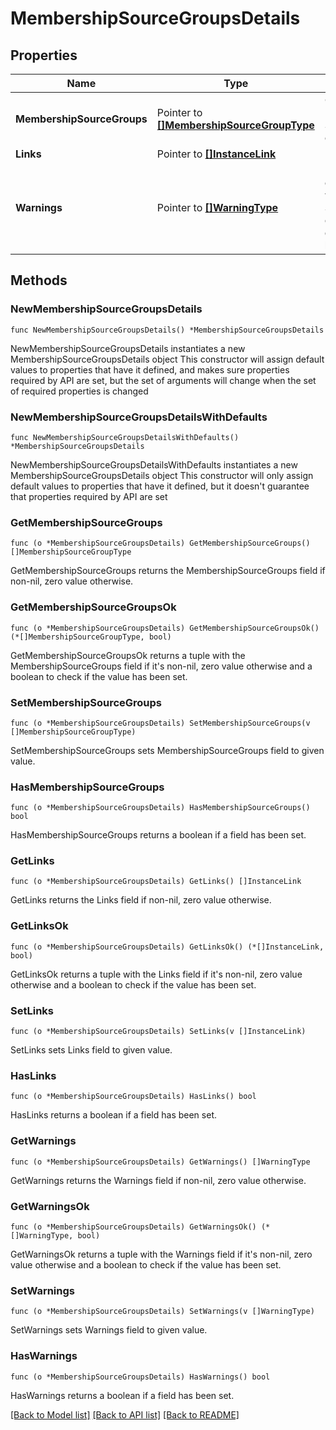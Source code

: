 # MembershipSourceGroupsDetails

## Properties

Name | Type | Description | Notes
------------ | ------------- | ------------- | -------------
**MembershipSourceGroups** | Pointer to [**[]MembershipSourceGroupType**](MembershipSourceGroupType.md) | Collection of Membership Source Groups configurations. | [optional] 
**Links** | Pointer to [**[]InstanceLink**](InstanceLink.md) |  | [optional] 
**Warnings** | Pointer to [**[]WarningType**](WarningType.md) | Used in conjunction with the Success element to define a business error. | [optional] 

## Methods

### NewMembershipSourceGroupsDetails

`func NewMembershipSourceGroupsDetails() *MembershipSourceGroupsDetails`

NewMembershipSourceGroupsDetails instantiates a new MembershipSourceGroupsDetails object
This constructor will assign default values to properties that have it defined,
and makes sure properties required by API are set, but the set of arguments
will change when the set of required properties is changed

### NewMembershipSourceGroupsDetailsWithDefaults

`func NewMembershipSourceGroupsDetailsWithDefaults() *MembershipSourceGroupsDetails`

NewMembershipSourceGroupsDetailsWithDefaults instantiates a new MembershipSourceGroupsDetails object
This constructor will only assign default values to properties that have it defined,
but it doesn't guarantee that properties required by API are set

### GetMembershipSourceGroups

`func (o *MembershipSourceGroupsDetails) GetMembershipSourceGroups() []MembershipSourceGroupType`

GetMembershipSourceGroups returns the MembershipSourceGroups field if non-nil, zero value otherwise.

### GetMembershipSourceGroupsOk

`func (o *MembershipSourceGroupsDetails) GetMembershipSourceGroupsOk() (*[]MembershipSourceGroupType, bool)`

GetMembershipSourceGroupsOk returns a tuple with the MembershipSourceGroups field if it's non-nil, zero value otherwise
and a boolean to check if the value has been set.

### SetMembershipSourceGroups

`func (o *MembershipSourceGroupsDetails) SetMembershipSourceGroups(v []MembershipSourceGroupType)`

SetMembershipSourceGroups sets MembershipSourceGroups field to given value.

### HasMembershipSourceGroups

`func (o *MembershipSourceGroupsDetails) HasMembershipSourceGroups() bool`

HasMembershipSourceGroups returns a boolean if a field has been set.

### GetLinks

`func (o *MembershipSourceGroupsDetails) GetLinks() []InstanceLink`

GetLinks returns the Links field if non-nil, zero value otherwise.

### GetLinksOk

`func (o *MembershipSourceGroupsDetails) GetLinksOk() (*[]InstanceLink, bool)`

GetLinksOk returns a tuple with the Links field if it's non-nil, zero value otherwise
and a boolean to check if the value has been set.

### SetLinks

`func (o *MembershipSourceGroupsDetails) SetLinks(v []InstanceLink)`

SetLinks sets Links field to given value.

### HasLinks

`func (o *MembershipSourceGroupsDetails) HasLinks() bool`

HasLinks returns a boolean if a field has been set.

### GetWarnings

`func (o *MembershipSourceGroupsDetails) GetWarnings() []WarningType`

GetWarnings returns the Warnings field if non-nil, zero value otherwise.

### GetWarningsOk

`func (o *MembershipSourceGroupsDetails) GetWarningsOk() (*[]WarningType, bool)`

GetWarningsOk returns a tuple with the Warnings field if it's non-nil, zero value otherwise
and a boolean to check if the value has been set.

### SetWarnings

`func (o *MembershipSourceGroupsDetails) SetWarnings(v []WarningType)`

SetWarnings sets Warnings field to given value.

### HasWarnings

`func (o *MembershipSourceGroupsDetails) HasWarnings() bool`

HasWarnings returns a boolean if a field has been set.


[[Back to Model list]](../README.md#documentation-for-models) [[Back to API list]](../README.md#documentation-for-api-endpoints) [[Back to README]](../README.md)


